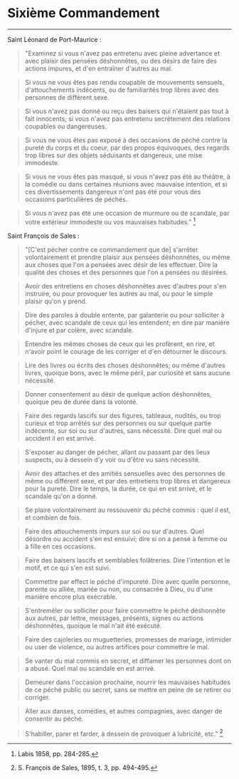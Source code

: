 # Sixième Commandement

***

Saint Léonard de Port-Maurice :

> "Examinez si vous n'avez pas entretenu avec pleine advertance et avec plaisir des pensées déshonnêtes, ou des désirs de faire des actions impures, et d'en entraîner d'autres au mal.

> Si vous ne vous êtes pas rendu coupable de mouvements sensuels, d'attouchements indécents, ou de familiarités trop libres avec des personnes de différent sexe.

> Si vous n'avez pas donné ou reçu des baisers qui n'étaient pas tout à fait innocents; si vous n'avez pas entretenu secrètement des relations coupables ou dangereuses.

> Si vous ne vous êtes pas exposé à des occasions de péché contre la pureté du corps et du coeur, par des propos équivoques, des regards trop libres sur des objets séduisants et dangereux, une mise immodeste.

> Si vous ne vous êtes pas masqué, si vous n'avez pas été au théâtre, à la comédie ou dans certaines réunions avec mauvaise intention, et si ces divertissements dangereux n'ont pas été pour vous des occasions particulières de péchés.

> Si vous n'avez pas été une occasion de murmure ou de scandale, par votre extérieur immodeste ou vos mauvaises habitudes." [^1]

[^1]: Labis 1858, pp. 284-285.

Saint François de Sales :

> "[C'est pécher contre ce commandement que de] s'arrêter volontairement et prendre plaisir aux pensées déshonnêtes, ou même aux choses que l'on a pensées avec désir de les effectuer. Dire la qualité des choses et des personnes que l'on a pensées ou désirées.

> Avoir des entretiens en choses déshonnêtes avec d'autres pour s'en instruire, ou pour provoquer les autres au mal, ou pour le simple plaisir qu'on y prend.

> Dire des paroles à double entente, par galanterie ou pour solliciter à pécher, avec scandale de ceux qui les entendent; en dire par manière d'injure et par colère, avec scandale.

> Entendre les mêmes choses de ceux qui les profèrent, en rire, et n'avoir point le courage de les corriger et d'en détourner le discours.

> Lire des livres ou écrits des choses déshonnêtes; ou même d'autres livres, quoique bons, avec le même péril, par curiosité et sans aucune nécessité.

> Donner consentement au désir de quelque action déshonnêtes, quoique peu de durée dans la volonté.

> Faire des regards lascifs sur des figures, tableaux, nudités, ou trop curieux et trop arrêtés sur des personnes ou sur quelque partie indécente, sur soi ou sur d'autres, sans nécessité. Dire quel mal ou accident il en est arrivé.

> S'exposer au danger de pécher, allant ou passant par des lieux suspects, ou à dessein d'y voir ou d'être vu sans nécessité.

> Avoir des attaches et des amitiés sensuelles avec des personnes de même ou différent sexe, et par des entretiens trop libres et dangereux pour la pureté. Dire le temps, la durée, ce qui en est arrivé, et le scandale qu'on a donné.

> Se plaire volontairement au ressouvenir du péché commis : quel il est, et combien de fois.

> Faire des attouchements impurs sur soi ou sur d'autres. Quel désordre ou accident s'en est ensuivi; dire si on a pensé à femme ou à fille en ces occasions.

> Faire des baisers lascifs et semblables folâtreries. Dire l'intention et le motif, et ce qui s'en est suivi.

> Commettre par effect le péché d'impureté. Dire avec quelle personne, parente ou alliée, mariée ou non, ou consacrée à Dieu, ou d'une manière encore plus exécrable.

> S'entremêler ou solliciter pour faire commettre le péché déshonnête aux autres, par lettre, messages, présents, signes ou actions déshonnêtes, quoique le mal n'ait été exécuté.

> Faire des cajoleries ou muguetteries, promesses de mariage, intimider ou user de violence, ou autres artifices pour commettre le mal.

> Se vanter du mal commis en secret, et diffamer les personnes dont on a abusé. Quel mal ou scandale en est arrivé.

> Demeurer dans l'occasion prochaine, nourrir les mauvaises habitudes de ce péché public ou secret, sans se mettre en peine de se retirer ou corriger.

> Aller aux danses, comédies, et autres compagnies, avec danger de consentir au péché.

> S'habiller, parer et farder, à dessein de provoquer à lubricité, etc." [^2]

[^2]: S. François de Sales, 1895, t. 3, pp. 494-495.
